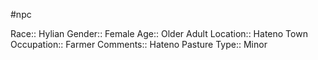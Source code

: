 #npc 

Race:: Hylian
Gender:: Female
Age:: Older Adult
Location:: Hateno Town
Occupation:: Farmer
Comments:: Hateno Pasture
Type:: Minor
